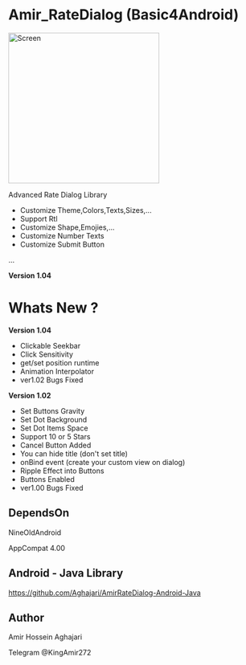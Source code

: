 # Amir_RateDialog (Basic4Android)
<img src="https://github.com/Aghajari/Amir_RateDialog/blob/master/animation.gif" width=300 title="Screen">

Advanced Rate Dialog Library

- Customize Theme,Colors,Texts,Sizes,...
- Support Rtl
- Customize Shape,Emojies,...
- Customize Number Texts
- Customize Submit Button

...

**Version 1.04**

# Whats New ?
**Version 1.04**
- Clickable Seekbar
- Click Sensitivity
- get/set position runtime
- Animation Interpolator
- ver1.02 Bugs Fixed

**Version 1.02**
- Set Buttons Gravity
- Set Dot Background
- Set Dot Items Space
- Support 10 or 5 Stars
- Cancel Button Added
- You can hide title (don't set title)
- onBind event (create your custom view on dialog)
- Ripple Effect into Buttons
- Buttons Enabled
- ver1.00 Bugs Fixed

## DependsOn
NineOldAndroid

AppCompat 4.00

## Android - Java Library
https://github.com/Aghajari/AmirRateDialog-Android-Java

## Author
Amir Hossein Aghajari

Telegram @KingAmir272
